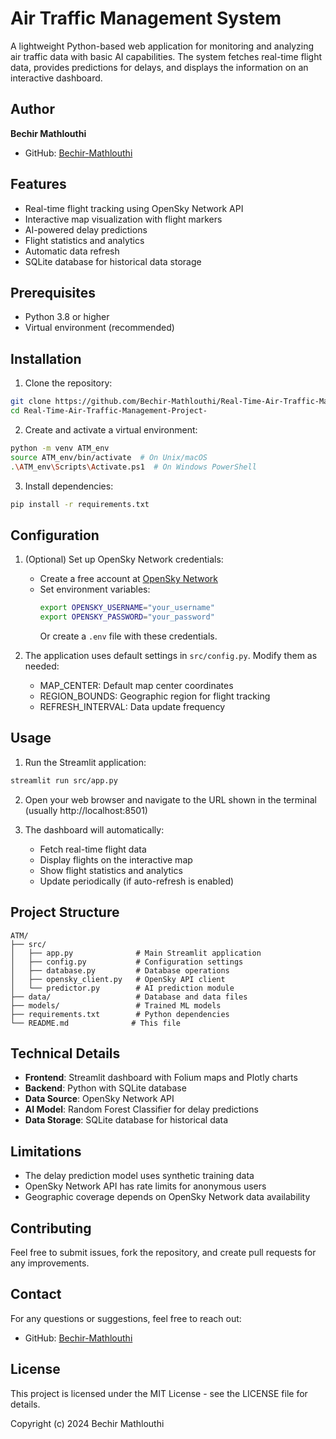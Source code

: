 # Air Traffic Management System

A lightweight Python-based web application for monitoring and analyzing air traffic data with basic AI capabilities. The system fetches real-time flight data, provides predictions for delays, and displays the information on an interactive dashboard.

## Author

**Bechir Mathlouthi**
- GitHub: [Bechir-Mathlouthi](https://github.com/Bechir-Mathlouthi)

## Features

- Real-time flight tracking using OpenSky Network API
- Interactive map visualization with flight markers
- AI-powered delay predictions
- Flight statistics and analytics
- Automatic data refresh
- SQLite database for historical data storage

## Prerequisites

- Python 3.8 or higher
- Virtual environment (recommended)

## Installation

1. Clone the repository:
```bash
git clone https://github.com/Bechir-Mathlouthi/Real-Time-Air-Traffic-Management-Project-.git
cd Real-Time-Air-Traffic-Management-Project-
```

2. Create and activate a virtual environment:
```bash
python -m venv ATM_env
source ATM_env/bin/activate  # On Unix/macOS
.\ATM_env\Scripts\Activate.ps1  # On Windows PowerShell
```

3. Install dependencies:
```bash
pip install -r requirements.txt
```

## Configuration

1. (Optional) Set up OpenSky Network credentials:
   - Create a free account at [OpenSky Network](https://opensky-network.org/)
   - Set environment variables:
     ```bash
     export OPENSKY_USERNAME="your_username"
     export OPENSKY_PASSWORD="your_password"
     ```
     Or create a `.env` file with these credentials.

2. The application uses default settings in `src/config.py`. Modify them as needed:
   - MAP_CENTER: Default map center coordinates
   - REGION_BOUNDS: Geographic region for flight tracking
   - REFRESH_INTERVAL: Data update frequency

## Usage

1. Run the Streamlit application:
```bash
streamlit run src/app.py
```

2. Open your web browser and navigate to the URL shown in the terminal (usually http://localhost:8501)

3. The dashboard will automatically:
   - Fetch real-time flight data
   - Display flights on the interactive map
   - Show flight statistics and analytics
   - Update periodically (if auto-refresh is enabled)

## Project Structure

```
ATM/
├── src/
│   ├── app.py              # Main Streamlit application
│   ├── config.py           # Configuration settings
│   ├── database.py         # Database operations
│   ├── opensky_client.py   # OpenSky API client
│   └── predictor.py        # AI prediction module
├── data/                   # Database and data files
├── models/                 # Trained ML models
├── requirements.txt        # Python dependencies
└── README.md              # This file
```

## Technical Details

- **Frontend**: Streamlit dashboard with Folium maps and Plotly charts
- **Backend**: Python with SQLite database
- **Data Source**: OpenSky Network API
- **AI Model**: Random Forest Classifier for delay predictions
- **Data Storage**: SQLite database for historical data

## Limitations

- The delay prediction model uses synthetic training data
- OpenSky Network API has rate limits for anonymous users
- Geographic coverage depends on OpenSky Network data availability

## Contributing

Feel free to submit issues, fork the repository, and create pull requests for any improvements.

## Contact

For any questions or suggestions, feel free to reach out:
- GitHub: [Bechir-Mathlouthi](https://github.com/Bechir-Mathlouthi)

## License

This project is licensed under the MIT License - see the LICENSE file for details.

Copyright (c) 2024 Bechir Mathlouthi 